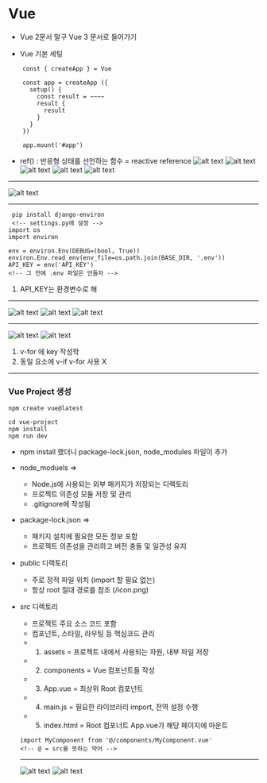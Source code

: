 # Vue
- Vue 2문서 말구 Vue 3 문서로 들어가기


- Vue 기본 세팅
```
    const { createApp } = Vue

    const app = createApp ({
      setup() {
        const result = ~~~~
        result {
          result
        }
      }
    })

    app.mount('#app')
```

-  ref() : 반응형 상태를 선언하는 함수
  = reactive reference
![alt text](image-4.png)
![alt text](image-3.png)
![alt text](image-2.png)
![alt text](image-1.png)
![alt text](image.png)

***

![alt text](image-5.png)

***

```
 pip install django-environ
 <!-- settings.py에 설정 -->
import os
import environ

env = environ.Env(DEBUG=(bool, True))
environ.Env.read_env(env_file=os.path.join(BASE_DIR, '.env'))
API_KEY = env('API_KEY')
<!-- 그 전에 .env 파일은 만들자 -->
```
 1. API_KEY는 환경변수로 해

***

![alt text](image-6.png)
![alt text](image-7.png)
![alt text](image-8.png)

***

![alt text](image-9.png)
![alt text](image-10.png)
1. v-for 에 key 작성학
2. 동일 요소에 v-if v-for 사용 X


***
### Vue Project 생성
```
npm create vue@latest

cd vue-project
npm install
npm run dev
```
- npm install 했더니 package-lock.json, node_modules 파일이 추가
- node_moduels => 
  - Node.js에 사용되는 외부 패키지가 저장되는 디렉토리
  - 프로젝트 의존성 모듈 저장 및 관리
  - .gitignore에 작성됨
- package-lock.json => 
  - 패키지 설치에 필요한 모든 정보 포함
  - 프로젝트 의존성을 관리하고 버전 충돌 및 일관성 유지
- public 디렉토리
  - 주로 정적 파일 위치 (import 할 필요 없는)
  - 항상 root 절대 경로를 참조 (/icon.png)
- src 디렉토리
  - 프로젝트 주요 소스 코드 포함
  - 컴포넌트, 스타일, 라우팅 등 핵심코드 관리
  - 1. assets = 프로젝트 내에서 사용되는 자원, 내부 파일 저장
  - 2. components = Vue 컴포넌트들 작성
  - 3. App.vue = 최상위 Root 컴포넌트
  - 4. main.js = 필요한 라이브러리 import, 전역 설정 수행
  - 5. index.html = Root 컴포너트 App.vue가 해당 페이지에 마운트
  ```
  import MyComponent from '@/components/MyComponent.vue' 
  <!-- @ = src를 뜻하는 약어 -->
  ```

  ***
  ![alt text](image-11.png)
  ![alt text](image-12.png)